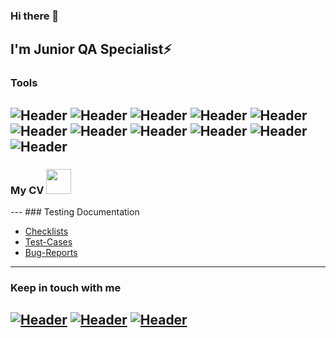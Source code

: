 ### Hi there 👋
## I'm Junior QA Specialist⚡
### Tools
![Header](https://img.shields.io/badge/Jira-090909?style=for-the-badge&logo=jira&logoColor=136be1)
![Header](https://img.shields.io/badge/Postman-090909?style=for-the-badge&logo=postman&logoColor=f76935)
![Header](https://img.shields.io/badge/Github-090909?style=for-the-badge&logo=github&logoColor=8cc4d7)
![Header](https://img.shields.io/badge/MySQL-090909?style=for-the-badge&logo=mysql&logoColor=00618a)
![Header](https://img.shields.io/badge/DevTools-090909?style=for-the-badge&logo=googlechrome&logoColor=2674f2)
![Header](https://img.shields.io/badge/AndroidStudio-090909?style=for-the-badge&logo=androidstudio&logoColor=3ad07d)
![Header](https://img.shields.io/badge/TestRail-090909?style=for-the-badge&logo=&logoColor=71b556)
![Header](https://img.shields.io/badge/Fiddler-090909?style=for-the-badge&logo=fiddler&logoColor=8cc4d7)
![Header](https://img.shields.io/badge/CharlesProxy-090909?style=for-the-badge&logo=charlesproxy&logoColor=8cc4d7)
![Header](https://img.shields.io/badge/Terminal-090909?style=for-the-badge&logo=terminal&logoColor=8cc4d7)
![Header](https://img.shields.io/badge/git-090909?style=for-the-badge&logo=git&logoColor=8cc4d7)
---
### My CV <a href="https://drive.google.com/file/d/15UBlZscTRUkSf0gEFnz1e4Mpot1Lx-eK/view?usp=share_link"><img src="https://image.winudf.com/v2/image/Y29tLmxhc3R3b29kcy5yZXN1bWVidWlsZGVyX2ljb25fMTUwNjI5Njc2N18wNzA/icon.png?w=340&fakeurl=1" width="40" height="40"/>
</a> 
---
### Testing Documentation

- [Checklists](https://github.com/OlgaRozina/CkeckLists)
- [Test-Cases](https://github.com/OlgaRozina/Test_case)
- [Bug-Reports](https://github.com/OlgaRozina/Bug-Report)
---
### Keep in touch with me

[![Header](https://img.shields.io/badge/Skype-090909?style=for-the-badge&logo=skype&logoColor=31a5db)](https://join.skype.com/invite/mXkrkSdlW3Lr)
[![Header](https://img.shields.io/badge/Telegram-090909?style=for-the-badge&logo=telegram&logoColor=31a5db)](https://t.me/Olga_username1)
[![Header](https://img.shields.io/badge/Linkedin-090909?style=for-the-badge&logo=linkedin&logoColor=0073b1)](https://www.linkedin.com/in/olga-rozina/)
---
<!--
**OlgaRozina/OlgaRozina** is a ✨ _special_ ✨ repository because its `README.md` (this file) appears on your GitHub profile.

Here are some ideas to get you started:

- 🔭 I’m currently working on ...
- 🌱 I’m currently learning ...
- 👯 I’m looking to collaborate on ...
- 🤔 I’m looking for help with ...
- 💬 Ask me about ...
- 📫 How to reach me: ...
- 😄 Pronouns: ...
- ⚡ Fun fact: ...
-->
